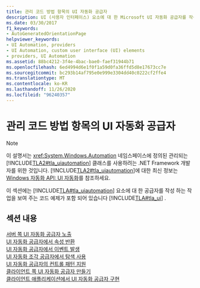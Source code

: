 ```yaml
---
title: 관리 코드 방법 항목의 UI 자동화 공급자
description: UI (사용자 인터페이스) 요소에 대 한 Microsoft UI 자동화 공급자를 작성 하는 작업을 보여 주는 관리 코드에 대 한 링크 방법 항목을 참조 하세요.
ms.date: 03/30/2017
f1_keywords:
- AutoGeneratedOrientationPage
helpviewer_keywords:
- UI Automation, providers
- UI Automation, custom user interface (UI) elements
- providers, UI Automation
ms.assetid: 88bc4212-3f4e-4bac-bae0-faef31944b71
ms.openlocfilehash: 6ed4994d6e1f0f1a59d0fa36ffd5d8e17673cc7e
ms.sourcegitcommit: bc293b14af795e0e999e3304dd40c0222cf2ffe4
ms.translationtype: MT
ms.contentlocale: ko-KR
ms.lasthandoff: 11/26/2020
ms.locfileid: "96240357"
---
```

# <a name="ui-automation-providers-for-managed-code-how-to-topics"></a>관리 코드 방법 항목의 UI 자동화 공급자

> [!NOTE]
> 이 설명서는 <xref:System.Windows.Automation> 네임스페이스에 정의된 관리되는 [!INCLUDE[TLA2#tla_uiautomation](../../../includes/tla2sharptla-uiautomation-md.md)] 클래스를 사용하려는 .NET Framework 개발자를 위한 것입니다. [!INCLUDE[TLA2#tla_uiautomation](../../../includes/tla2sharptla-uiautomation-md.md)]에 대한 최신 정보는 [Windows 자동화 API: UI 자동화](/windows/win32/winauto/entry-uiauto-win32)를 참조하세요.  
  
 이 섹션에는 [!INCLUDE[TLA#tla_uiautomation](../../../includes/tlasharptla-uiautomation-md.md)] 요소에 대 한 공급자를 작성 하는 작업을 보여 주는 코드 예제가 포함 되어 있습니다 [!INCLUDE[TLA#tla_ui](../../../includes/tlasharptla-ui-md.md)] .  
  
## <a name="in-this-section"></a>섹션 내용  

 [서버 쪽 UI 자동화 공급자 노출](expose-a-server-side-ui-automation-provider.md)  
 [UI 자동화 공급자에서 속성 반환](return-properties-from-a-ui-automation-provider.md)  
 [UI 자동화 공급자에서 이벤트 발생](raise-events-from-a-ui-automation-provider.md)  
 [UI 자동화 조각 공급자에서 탐색 사용](enable-navigation-in-a-ui-automation-fragment-provider.md)  
 [UI 자동화 공급자의 컨트롤 패턴 지원](support-control-patterns-in-a-ui-automation-provider.md)  
 [클라이언트 쪽 UI 자동화 공급자 만들기](create-a-client-side-ui-automation-provider.md)  
 [클라이언트 애플리케이션에서 UI 자동화 공급자 구현](implement-ui-automation-providers-in-a-client-application.md)
